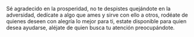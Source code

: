 Sé agradecido en la prosperidad, no te despistes quejándote en la adversidad, dedícate a algo que ames y sirve con ello a otros, rodéate de quienes deseen con alegría lo mejor para ti, estate disponible para quien desea ayudarse, aléjate de quien busca tu atención preocupándote.